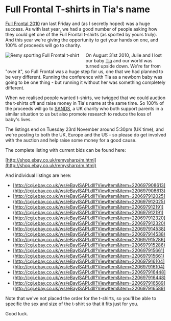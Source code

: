 # Full Frontal T-shirts in Tia's name

[Full Frontal 2010](http://2010.full-frontal.org) ran last Friday and (as I secretly hoped) was a huge success. As with last year, we had a good number of people asking how they could get one of the Full Frontal t-shirts (as sported by yours truly). And this year we're giving the opportunity to get your hands on one, and 100% of proceeds will go to charity.

<!--more-->

<img src="/images/ff-tee.jpg" style="float:left; margin-right: 20px; margin-bottom: 20px;" alt="Remy sporting Full Frontal t-shirt" />On August 31st 2010, Julie and I lost our baby [Tia](http://remysharp.com/tia/letter/) and our world was turned upside down. We're far from "over it", so Full Frontal was a huge step for us, one that we had planned to be very different. Running the conference with Tia as a newborn baby was going to be one thing - but running it without her was something completely different.

When we realised people wanted t-shirts, we twigged that we could auction the t-shirts off and raise money in Tia's name at the same time. So 100% of the proceeds will go to [SANDS](http://www.uk-sands.org/), a UK charity who both support parents in a similar situation to us but also promote research to reduce the loss of baby's lives.

The listings end on Tuesday 23rd November around 5:30pm (UK time), and we're posting to both the UK, Europe and the US - so please do get involved with the auction and help raise some money for a good cause.

The complete listing with current bids can be found here:

[http://shop.ebay.co.uk/remysharp/m.html](http://shop.ebay.co.uk/remysharp/m.html)

And individual listings are here:

* [http://cgi.ebay.co.uk/ws/eBayISAPI.dll?ViewItem&item=220697908613](http://cgi.ebay.co.uk/ws/eBayISAPI.dll?ViewItem&item=220697908613)
* [http://cgi.ebay.co.uk/ws/eBayISAPI.dll?ViewItem&item=220697912025](http://cgi.ebay.co.uk/ws/eBayISAPI.dll?ViewItem&item=220697912025)
* [http://cgi.ebay.co.uk/ws/eBayISAPI.dll?ViewItem&item=220697912191](http://cgi.ebay.co.uk/ws/eBayISAPI.dll?ViewItem&item=220697912191)
* [http://cgi.ebay.co.uk/ws/eBayISAPI.dll?ViewItem&item=220697912320](http://cgi.ebay.co.uk/ws/eBayISAPI.dll?ViewItem&item=220697912320)
* [http://cgi.ebay.co.uk/ws/eBayISAPI.dll?ViewItem&item=220697914538](http://cgi.ebay.co.uk/ws/eBayISAPI.dll?ViewItem&item=220697914538)
* [http://cgi.ebay.co.uk/ws/eBayISAPI.dll?ViewItem&item=220697915286](http://cgi.ebay.co.uk/ws/eBayISAPI.dll?ViewItem&item=220697915286)
* [http://cgi.ebay.co.uk/ws/eBayISAPI.dll?ViewItem&item=220697915661](http://cgi.ebay.co.uk/ws/eBayISAPI.dll?ViewItem&item=220697915661)
* [http://cgi.ebay.co.uk/ws/eBayISAPI.dll?ViewItem&item=220697916104](http://cgi.ebay.co.uk/ws/eBayISAPI.dll?ViewItem&item=220697916104)
* [http://cgi.ebay.co.uk/ws/eBayISAPI.dll?ViewItem&item=220697916448](http://cgi.ebay.co.uk/ws/eBayISAPI.dll?ViewItem&item=220697916448)
* [http://cgi.ebay.co.uk/ws/eBayISAPI.dll?ViewItem&item=220697916589](http://cgi.ebay.co.uk/ws/eBayISAPI.dll?ViewItem&item=220697916589)

Note that we've not placed the order for the t-shirts, so you'll be able to specific the sex and size of the t-shirt so that it fits just for you.

Good luck.